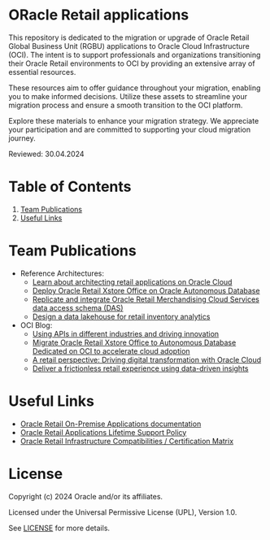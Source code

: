# ORacle Retail applications
 
This repository is dedicated to the migration or upgrade of Oracle Retail Global Business Unit (RGBU) applications to Oracle Cloud Infrastructure (OCI). The intent is to support professionals and organizations transitioning their Oracle Retail environments to OCI by providing an extensive array of essential resources.

These resources aim to offer guidance throughout your migration, enabling you to make informed decisions. Utilize these assets to streamline your migration process and ensure a smooth transition to the OCI platform.

Explore these materials to enhance your migration strategy. We appreciate your participation and are committed to supporting your cloud migration journey.

Reviewed: 30.04.2024

# Table of Contents
 
1. [Team Publications](#team-publications)
2. [Useful Links](#useful-links)

# Team Publications

- Reference Architectures:
  - [Learn about architecting retail applications on Oracle Cloud](https://docs.oracle.com/en/solutions/learn-implement-rms-on-oci/index.html)
  - [Deploy Oracle Retail Xstore Office on Oracle Autonomous Database](https://docs.oracle.com/en/solutions/oci-adb-xstore-office/index.html)
  - [Replicate and integrate Oracle Retail Merchandising Cloud Services data access schema (DAS)](https://docs.oracle.com/en/solutions/retail-das-on-oci/index.html)
  - [Design a data lakehouse for retail inventory analytics](https://docs.oracle.com/en/solutions/design-retail-lakehouse/index.html)
- OCI Blog:
  - [Using APIs in different industries and driving innovation](https://blogs.oracle.com/cloud-infrastructure/post/using-apis-in-different-industries)
  - [Migrate Oracle Retail Xstore Office to Autonomous Database Dedicated on OCI to accelerate cloud adoption](https://blogs.oracle.com/cloud-infrastructure/post/oracle-retail-xstore-office-adb-dedicated)
  - [A retail perspective: Driving digital transformation with Oracle Cloud](https://blogs.oracle.com/cloud-infrastructure/post/a-retail-perspective-driving-digital-transformation-with-oracle-cloud)
  - [Deliver a frictionless retail experience using data-driven insights](https://blogs.oracle.com/cloud-infrastructure/post/data-lakehouse-architecture-retail-inventory-analytics)

# Useful Links
 
- [Oracle Retail On-Premise Applications documentation](https://docs.oracle.com/en/industries/retail/onpremapps.html)
- [Oracle Retail Applications Lifetime Support Policy](https://www.oracle.com/us/assets/lifetime-support-retail-brochure-069175.pdf)
- [Oracle Retail Infrastructure Compatibilities / Certification Matrix](https://support.oracle.com/epmos/faces/DocumentDisplay?id=857142.1)


# License
 
Copyright (c) 2024 Oracle and/or its affiliates.
 
Licensed under the Universal Permissive License (UPL), Version 1.0.
 
See [LICENSE](https://github.com/oracle-devrel/technology-engineering/blob/main/LICENSE) for more details.
